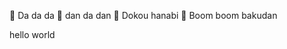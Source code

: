 👀 Da da da
👀 dan da dan
🌱 Dokou hanabi
🌱 Boom boom bakudan

hello world

<!---
legoeruro/legoeruro is a ✨ special ✨ repository because its `README.md` (this file) appears on your GitHub profile.
You can click the Preview link to take a look at your changes.
--->
